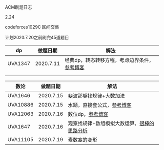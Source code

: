 ACM刷题日志

2.24

codeforces1029C  区间交集





计划2020.7.20之前刷完45道题目

| dp      | 做题日期  | 解法                                                         |
| ------- | --------- | ------------------------------------------------------------ |
| UVA1347 | 2020.7.11 | 经典dp，转态转移方程，考虑边界条件，[参考博客](https://blog.csdn.net/ccnuacmhdu/article/details/81204625?utm_medium=distribute.pc_relevant_t0.none-task-blog-BlogCommendFromMachineLearnPai2-1.compare&depth_1-utm_source=distribute.pc_relevant_t0.none-task-blog-BlogCommendFromMachineLearnPai2-1.compare) |
|         |           |                                                              |
|         |           |                                                              |



| 数论     | 做题日期  | 解法                                                         |
| -------- | --------- | ------------------------------------------------------------ |
| UVA1646  | 2020.7.15 | 斐波那契找规律+大数加法                                      |
| UVA10886 | 2020.7.15 | 水题，直接套公式，[参考博客](https://blog.csdn.net/xiao_k666/article/details/82110508?utm_medium=distribute.pc_relevant_t0.none-task-blog-BlogCommendFromBaidu-1.compare&depth_1-utm_source=distribute.pc_relevant_t0.none-task-blog-BlogCommendFromBaidu-1.compare) |
| UVA12063 | 2020.7.16 | 数位dp，[参考博客](https://www.luogu.com.cn/problem/solution/UVA12063) |
| UVA1647  | 2020.7.16 | 观察找规律+数组模拟大数运算，[很棒的思路分析](https://blog.csdn.net/mobius_strip/article/details/38367473?ops_request_misc=&request_id=&biz_id=102&utm_term=UVA1647&utm_medium=distribute.pc_search_result.none-task-blog-2~all~sobaiduweb~default-2-38367473) |
| UVA11105 | 2020.7.19 | 素数塞的变形                                                 |



